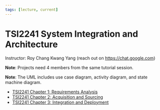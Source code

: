 ```yaml
---
tags: [lecture, current]
---
```


# TSI2241 System Integration and Architecture

Instructor: Roy Chang Kwang Yang (reach out on https://chat.google.com)

**Note**: Projects need 4 members from the same tutorial session.

**Note**: The UML includes use case diagram, activity diagram, and state machine
diagram.

- [TSI2241 Chapter 1: Requirements Analysis](202303242147.md)
- [TSI2241 Chapter 2: Acquisition and Sourcing](202304161333.md)
- [TSI2241 Chapter 3: Integration and Deployment](202304300902.md)
